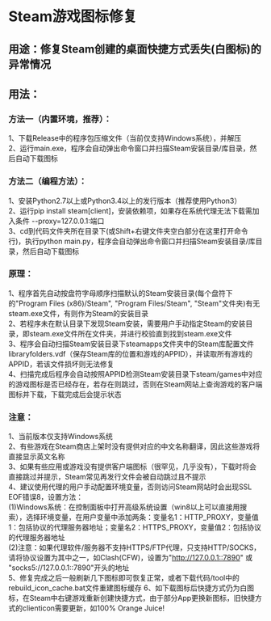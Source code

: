 # Steam游戏图标修复
## 用途：修复Steam创建的桌面快捷方式丢失(白图标)的异常情况
## 用法：
### 方法一（内置环境，推荐）：
1、下载Release中的程序包压缩文件（当前仅支持Windows系统），并解压  
2、运行main.exe，程序会自动弹出命令窗口并扫描Steam安装目录/库目录，然后自动下载图标

### 方法二（编程方法）：
1、安装Python2.7以上或Python3.4以上的发行版本（推荐使用Python3）  
2、运行pip install steam[client]，安装依赖项，如果存在系统代理无法下载需加入条件 --proxy=127.0.0.1:端口  
3、cd到代码文件夹所在目录下(或Shift+右键文件夹空白部分在这里打开命令行)，执行python main.py，程序会自动弹出命令窗口并扫描Steam安装目录/库目录，然后自动下载图标  

### 原理：
1、程序首先自动按盘符字母顺序扫描默认的Steam安装目录(每个盘符下的"Program Files (x86)/Steam", "Program Files/Steam", "Steam"文件夹)有无steam.exe文件，有则作为Steam的安装目录  
2、若程序未在默认目录下发现Steam安装，需要用户手动指定Steam的安装目录，即steam.exe文件所在文件夹，并进行校验直到找到steam.exe文件  
3、程序会自动扫描Steam安装目录下steamapps文件夹中的Steam库配置文件libraryfolders.vdf（保存Steam库的位置和游戏的APPID），并读取所有游戏的APPID，若该文件损坏则无法修复  
4、扫描完成后程序会自动按照APPID检测Steam安装目录下steam/games中对应的游戏图标是否已经存在，若存在则跳过，否则在Steam网站上查询游戏的客户端图标并下载，下载完成后会提示状态  

### 注意：
1、当前版本仅支持Windows系统  
2、有些游戏在Steam商店上架时没有提供对应的中文名称翻译，因此这些游戏将直接显示英文名称  
3、如果有些应用或游戏没有提供客户端图标（很罕见，几乎没有），下载时将会直接跳过并提示，Steam常见再发行文件会被自动跳过且不提示  
4、建议使用代理的用户手动配置环境变量，否则访问Steam网站时会出现SSL EOF错误8，设置方法：  
(1)Windows系统：在控制面板中打开高级系统设置（win8以上可以直接用搜索），选择环境变量，在用户变量中添加两条：变量名1：HTTP_PROXY，变量值1：包括协议的代理服务器地址；变量名2：HTTPS_PROXY，变量值2：包括协议的代理服务器地址  
(2)注意：如果代理软件/服务器不支持HTTPS/FTP代理，只支持HTTP/SOCKS，请将协议设置为其中之一，如Clash(CFW)，设置为"http://127.0.0.1::7890" 或 "socks5://127.0.0.1::7890"开头的地址  
5、修复完成之后一般刷新几下图标即可恢复正常，或者下载代码/tool中的rebuild_icon_cache.bat文件重建图标缓存
6、如下载图标后快捷方式仍为白图标，在Steam中右键游戏重新创建快捷方式，由于部分App更换新图标，旧快捷方式的clienticon需要更新，如100% Orange Juice!  

